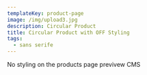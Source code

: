 ```yaml
---
templateKey: product-page
image: /img/upload3.jpg
description: Circular Product
title: Circular Product with OFF Styling
tags:
  - sans serife
---
```

No styling on the products page previvew CMS
